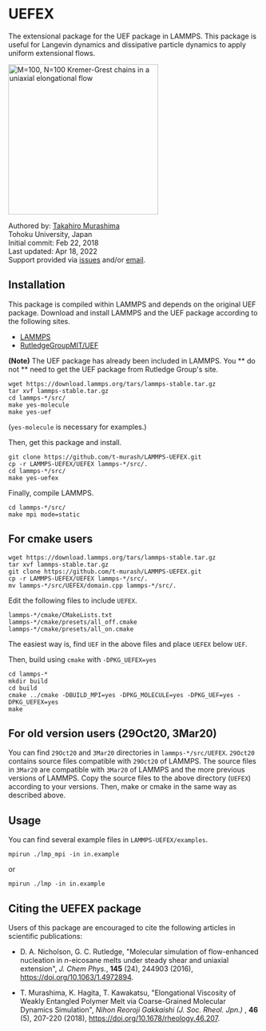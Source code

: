 # UEFEX
The extensional package for the UEF package in LAMMPS. This package is useful for Langevin dynamics and dissipative particle dynamics to apply uniform extensional flows.

<img src="https://github.com/t-murash/LAMMPS-UEFEX/blob/master/img/movie-2022-04-18.gif" title="M=100, N=100 Kremer-Grest chains in a uniaxial elongational flow" width=300/>

Authored by:
[Takahiro Murashima](https://github.com/t-murash)<br>
Tohoku University, Japan<br>
Initial commit: Feb 22, 2018<br>
Last updated: Apr 18, 2022<br>
Support provided via [issues](https://github.com/t-murash/LAMMPS-UEFEX/issues) and/or [email](mailto:murasima@cmpt.phys.tohoku.ac.jp).

<!--
<img src="https://github.com/t-murash/LAMMPS-UEFEX/blob/master/img/movie.gif" title="M=100, N=100 Kremer-Grest chains in a uniaxial elongational flow" width=300/>

<img src="https://github.com/t-murash/LAMMPS-UEFEX/blob/master/img/original-view.gif" title="M=100, N=100 Kremer-Grest chains in a uniaxial elongational flow" width=300/>

<img src="https://github.com/t-murash/LAMMPS-UEFEX/blob/master/img/cubic-view.gif" title="M=100, N=100 Kremer-Grest chains in a uniaxial elongational flow" width=300/>
-->



## Installation
This package is compiled within LAMMPS and depends on the original UEF package.
Download and install LAMMPS and the UEF package according to the following sites.
* [LAMMPS](https://lammps.org/)
* [RutledgeGroupMIT/UEF](https://github.com/RutledgeGroupMIT/UEF)

**(Note)** The UEF package has already been included in LAMMPS. You ** do not ** need to get the UEF package from Rutledge Group's site.

```
wget https://download.lammps.org/tars/lammps-stable.tar.gz
tar xvf lammps-stable.tar.gz
cd lammps-*/src/
make yes-molecule
make yes-uef
```
(`yes-molecule` is necessary for examples.)

Then, get this package and install.

```
git clone https://github.com/t-murash/LAMMPS-UEFEX.git
cp -r LAMMPS-UEFEX/UEFEX lammps-*/src/.
cd lammps-*/src/
make yes-uefex
```

Finally, compile LAMMPS.

```
cd lammps-*/src/
make mpi mode=static
```

## For cmake users

```
wget https://download.lammps.org/tars/lammps-stable.tar.gz
tar xvf lammps-stable.tar.gz
git clone https://github.com/t-murash/LAMMPS-UEFEX.git
cp -r LAMMPS-UEFEX/UEFEX lammps-*/src/.
mv lammps-*/src/UEFEX/domain.cpp lammps-*/src/.
```

Edit the following files to include `UEFEX`.

```
lammps-*/cmake/CMakeLists.txt
lammps-*/cmake/presets/all_off.cmake
lammps-*/cmake/presets/all_on.cmake
```
The easiest way is, find `UEF` in the above files and place `UEFEX` below `UEF`.


Then, build using `cmake` with `-DPKG_UEFEX=yes`

```
cd lammps-*
mkdir build
cd build
cmake ../cmake -DBUILD_MPI=yes -DPKG_MOLECULE=yes -DPKG_UEF=yes -DPKG_UEFEX=yes
make
```

## For old version users (29Oct20, 3Mar20)
You can find `29Oct20` and `3Mar20` directories in `lammps-*/src/UEFEX`.
`29Oct20` contains source files compatible with `29Oct20` of LAMMPS.
The source files in `3Mar20` are compatible with `3Mar20` of LAMMPS and the more previous versions of LAMMPS.
Copy the source files to the above directory (`UEFEX`) according to your versions.
Then, make or cmake in the same way as described above.

## Usage
You can find several example files in `LAMMPS-UEFEX/examples`.
```
mpirun ./lmp_mpi -in in.example
```
or
```
mpirun ./lmp -in in.example
```


## Citing the UEFEX package

Users of this package are encouraged to cite the following articles in scientific publications:

* D. A. Nicholson, G. C. Rutledge, "Molecular simulation of flow-enhanced nucleation in *n*-eicosane melts under steady shear and uniaxial extension", *J. Chem Phys.*, **145** (24), 244903 (2016), https://doi.org/10.1063/1.4972894.

* T. Murashima, K. Hagita, T. Kawakatsu, "Elongational Viscosity of Weakly Entangled Polymer Melt via Coarse-Grained Molecular Dynamics Simulation", *Nihon Reoroji Gakkaishi (J. Soc. Rheol. Jpn.)* , **46** (5), 207-220 (2018), https://doi.org/10.1678/rheology.46.207.
